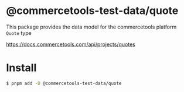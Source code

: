 # @commercetools-test-data/quote

This package provides the data model for the commercetools platform `Quote` type

https://docs.commercetools.com/api/projects/quotes

# Install

```bash
$ pnpm add -D @commercetools-test-data/quote
```
